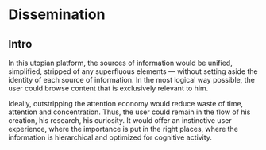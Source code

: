 # Dissemination

## Intro
In this utopian platform, the sources of information would be unified, simplified, stripped of any superfluous elements — without setting aside the identity of each source of information. In the most logical way possible, the user could browse content that is exclusively relevant to him. 

Ideally, outstripping the attention economy would reduce waste of time, attention and concentration. Thus, the user could remain in the flow of his creation, his research, his curiosity. It would offer an instinctive user experience, where the importance is put in the right places, where the information is hierarchical and optimized for cognitive activity. 